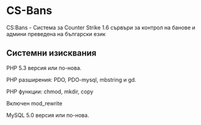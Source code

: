 CS-Bans
=======

CS:Bans - Система за Counter Strike 1.6 сървъри за контрол на банове и админи преведена на български език

Системни изисквания
--------------------

PHP 5.3 версия или по-нова.

PHP разширения: PDO, PDO-mysql, mbstring и gd.

PHP функции: chmod, mkdir, copy

Включен mod_rewrite

MySQL 5.0 версия или по-нова.
